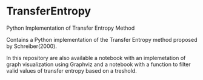 # TransferEntropy
Python Implementation of Transfer Entropy Method

Contains a Python implementation of the Transfer Entropy method proposed by Schreiber(2000).

In this repository are also available a notebook with an implemetation of graph visualization using Graphviz and a notebook with a function to filter valid values of transfer entropy based on a treshold.
